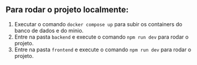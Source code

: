 ## Para rodar o projeto localmente:

1. Executar o comando `docker compose up` para subir os containers do banco de dados e do minio.
2. Entre na pasta `backend` e execute o comando `npm run dev` para rodar o projeto.
3. Entre na pasta `frontend` e execute o comando `npm run dev` para rodar o projeto.
